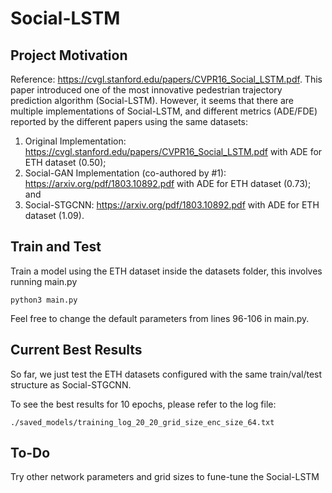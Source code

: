 # Social-LSTM

## Project Motivation
Reference: https://cvgl.stanford.edu/papers/CVPR16_Social_LSTM.pdf. 
This paper introduced one of the most innovative pedestrian trajectory prediction algorithm (Social-LSTM). 
However, it seems that there are multiple implementations of Social-LSTM,
and different metrics (ADE/FDE) reported by the different papers using the same datasets:
  
  1. Original Implementation: https://cvgl.stanford.edu/papers/CVPR16_Social_LSTM.pdf with ADE for ETH dataset (0.50);
  2. Social-GAN Implementation (co-authored by #1): https://arxiv.org/pdf/1803.10892.pdf with ADE for ETH dataset (0.73); and
  3. Social-STGCNN: https://arxiv.org/pdf/1803.10892.pdf with ADE for ETH dataset (1.09).

## Train and Test

Train a model using the ETH dataset inside the datasets folder, this involves running main.py

```
python3 main.py
```

Feel free to change the default parameters from lines 96-106 in main.py. 

## Current Best Results
So far, we just test the ETH datasets configured with the same train/val/test structure as Social-STGCNN.

To see the best results for 10 epochs, please refer to the log file: 

```
./saved_models/training_log_20_20_grid_size_enc_size_64.txt
```

## To-Do
Try other network parameters and grid sizes to fune-tune the Social-LSTM
